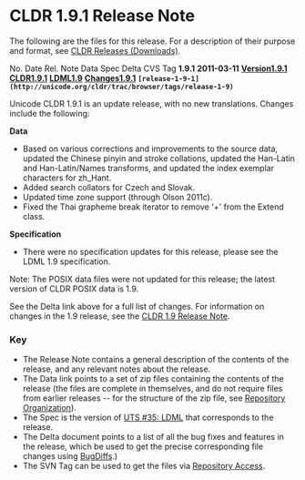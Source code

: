 # CLDR 1.9.1 Release Note

The following are the files for this release. For a description of their purpose
and format, see [CLDR Releases (Downloads)](index.md).

No. Date Rel. Note Data Spec Delta CVS Tag **1.9.1** **2011-03-11**
**[Version1.9.1](http://cldr.unicode.org/index/downloads/cldr-1-9-1)**
**[CLDR1.9.1](http://unicode.org/Public/cldr/1.9.1/)**
**[LDML1.9](http://www.unicode.org/reports/tr35/tr35-17.html)**
**[Changes1.9.1](http://unicode.org/cldr/trac/query?status=closed&milestone=1.9.1)**
**`[release-1-9-1](http://unicode.org/cldr/trac/browser/tags/release-1-9)`**

Unicode CLDR 1.9.1 is an update release, with no new translations. Changes
include the following:

**Data**

*   Based on various corrections and improvements to the source data, updated
    the Chinese pinyin and stroke collations, updated the Han-Latin and
    Han-Latin/Names transforms, and updated the index exemplar characters for
    zh_Hant.
*   Added search collators for Czech and Slovak.
*   Updated time zone support (through Olson 2011c).
*   Fixed the Thai grapheme break iterator to remove '+' from the Extend class.

**Specification**

*   There were no specification updates for this release, please see the LDML
    1.9 specification.

Note: The POSIX data files were not updated for this release; the latest version
of CLDR POSIX data is 1.9.

See the Delta link above for a full list of changes. For information on changes
in the 1.9 release, see the [CLDR 1.9 Release Note](cldr-1-9.md).

### Key

*   The Release Note contains a general description of the contents of the
    release, and any relevant notes about the release.
*   The Data link points to a set of zip files containing the contents of the
    release (the files are complete in themselves, and do not require files from
    earlier releases -- for the structure of the zip file, see [Repository
    Organization](http://unicode.org/cldr/repository_access.html#Repository_Organization)).
*   The Spec is the version of [UTS #35:
    LDML](http://www.unicode.org/reports/tr35/) that corresponds to the release.
*   The Delta document points to a list of all the bug fixes and features in the
    release, which be used to get the precise corresponding file changes using
    [BugDiffs](http://unicode.org/cgi-bin/bugdiffs.pl).)
*   The SVN Tag can be used to get the files via [Repository Access](index.md).
